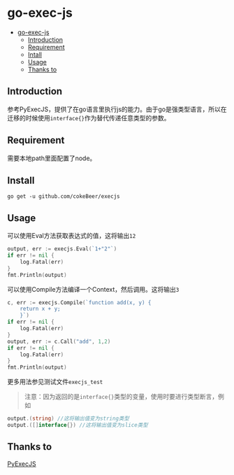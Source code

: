 # go-exec-js
- [go-exec-js](#go-exec-js)
  - [Introduction](#introduction)
  - [Requirement](#requirement)
  - [Intall](#intall)
  - [Usage](#usage)
  - [Thanks to](#thanks-to)
## Introduction
参考PyExecJS，提供了在go语言里执行js的能力。由于go是强类型语言，所以在迁移的时候使用`interface{}`作为替代传递任意类型的参数。

## Requirement
需要本地path里面配置了node。

## Install
```
go get -u github.com/cokeBeer/execjs
```
## Usage
可以使用Eval方法获取表达式的值，这将输出`12`
```go
output, err := execjs.Eval(`1+"2"`)
if err != nil {
    log.Fatal(err)
}
fmt.Println(output)
```
可以使用Compile方法编译一个Context，然后调用。这将输出`3`
```go
c, err := execjs.Compile(`function add(x, y) {
    return x + y;
    }`)
if err != nil {
    log.Fatal(err)
}
output, err := c.Call("add", 1,2)
if err != nil {
    log.Fatal(err)
}
fmt.Println(output)
```
更多用法参见测试文件`execjs_test`
> 注意：因为返回的是`interface{}`类型的变量，使用时要进行类型断言，例如
```go
output.(string) //这将输出值变为string类型
output.([]interface{}) //这将输出值变为slice类型
```
## Thanks to
[PyExecJS](https://github.com/doloopwhile/PyExecJS)
